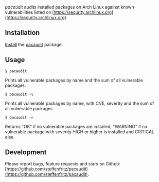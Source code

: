 *pacaudit* audits installed packages on Arch Linux against known vulnerabilities listed on [https://security.archlinux.org](https://security.archlinux.org).

## Installation

[Install](/index.php/Install "Install") the [pacaudit](https://aur.archlinux.org/packages/pacaudit/) package.

## Usage

```
$ pacaudit

```

Prints all vulnerable packages by name and the sum of all vulnerable packages.

```
$ pacaudit -v

```

Prints all vulnerable packages by name, with CVE, severity and the sum of all vulnerable packages.

```
$ pacaudit -n

```

Returns "OK" if no vulnerable packages are installed, "WARNING" if no vulnerable package with severity HIGH or higher is installed and CRITICAL else.

## Development

Please report bugs, feature requests and stars on Github: [https://github.com/steffenfritz/pacaudit](https://github.com/steffenfritz/pacaudit).